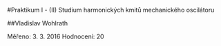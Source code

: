 #Praktikum I - (II) Studium harmonických kmitů mechanického oscilátoru

##Vladislav Wohlrath

Měřeno: 3. 3. 2016
Hodnocení: 20
